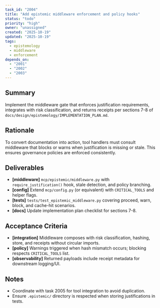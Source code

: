 ```yaml
---
task_id: "2004"
title: "Add epistemic middleware enforcement and policy hooks"
status: "todo"
priority: "high"
owner: "unassigned"
created: "2025-10-19"
updated: "2025-10-19"
tags:
  - epistemology
  - middleware
  - enforcement
depends_on:
  - "2001"
  - "2002"
  - "2003"
---
```


## Summary
Implement the middleware gate that enforces justification requirements, integrates with risk classification, and returns receipts per sections 7-8 of `docs/design/epistemology/IMPLEMENTATION_PLAN.md`.

## Rationale
To convert documentation into action, tool handlers must consult middleware that blocks or warns when justification is missing or stale. This ensures governance policies are enforced consistently.

## Deliverables
- **[middleware]** `mcp/epistemic/middleware.py` with `require_justification()` hook, stale detection, and policy branching.
- **[config]** Extend `mcp/config.py` (or equivalent) with `CRITICAL_TOOLS` and helper flags.
- **[tests]** `tests/test_epistemic_middleware.py` covering proceed, warn, block, and cache-hit scenarios.
- **[docs]** Update implementation plan checklist for sections 7-8.

## Acceptance Criteria
- **[integration]** Middleware composes with risk classification, hashing, store, and receipts without circular imports.
- **[policy]** Warnings triggered when hash mismatch occurs; blocking respects `CRITICAL_TOOLS` list.
- **[observability]** Returned payloads include receipt metadata for downstream logging/UI.

## Notes
- Coordinate with task 2005 for tool integration to avoid duplication.
- Ensure `.epistemic/` directory is respected when storing justifications in tests.
